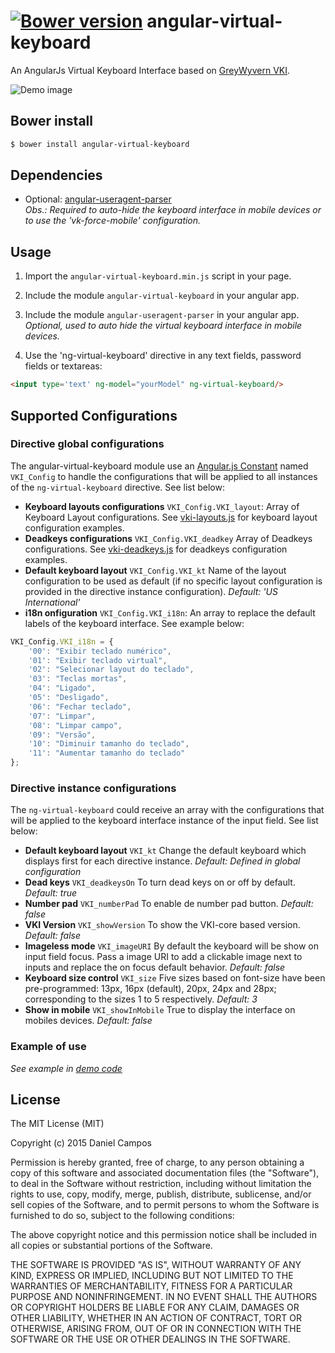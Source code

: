 [![Bower version](https://badge.fury.io/bo/angular-virtual-keyboard.svg)](http://badge.fury.io/bo/angular-virtual-keyboard)
angular-virtual-keyboard
========================
An AngularJs Virtual Keyboard Interface based on [GreyWyvern VKI](http://www.greywyvern.com/code/javascript/keyboard).

![Demo image](https://github.com/the-darc/angular-virtual-keyboard/blob/master/demo/demo.png)

## Bower install

```sh
$ bower install angular-virtual-keyboard
```

## Dependencies

- Optional: [angular-useragent-parser](https://github.com/the-darc/angular-useragent-parser)  
_Obs.: Required to auto-hide the keyboard interface in mobile devices or to use the 'vk-force-mobile' configuration._

## Usage

1. Import the ```angular-virtual-keyboard.min.js``` script in your page.

2. Include the module ```angular-virtual-keyboard``` in your angular app.

2. Include the module ```angular-useragent-parser``` in your angular app. _Optional, used to auto hide the virtual keyboard interface in mobile devices._

3. Use the 'ng-virtual-keyboard' directive in any text fields, password fields or textareas:

```html
<input type='text' ng-model="yourModel" ng-virtual-keyboard/>
```

## Supported Configurations

### Directive global configurations

The angular-virtual-keyboard module use an [Angular.js Constant](https://docs.angularjs.org/api/auto/service/$provide#constant) named ``VKI_Config`` to handle the configurations that will be applied to all instances of the ``ng-virtual-keyboard`` directive. See list below:

 - __Keyboard layouts configurations__ ``VKI_Config.VKI_layout``: Array of Keyboard Layout configurations. See [vki-layouts.js](https://github.com/the-darc/angular-virtual-keyboard/blob/master/src/vki-layouts.js) for keyboard layout configuration examples. 
 - __Deadkeys configurations__ ``VKI_Config.VKI_deadkey`` Array of Deadkeys configurations. See [vki-deadkeys.js](https://github.com/the-darc/angular-virtual-keyboard/blob/master/src/vki-deadkeys.js) for deadkeys configuration examples. 
 - __Default keyboard layout__ ``VKI_Config.VKI_kt`` Name of the layout configuration to be used as default (if no specific layout configuration is provided in the directive instance configuration). _Default: 'US International'_
 - __i18n onfiguration__ ``VKI_Config.VKI_i18n``: An array to replace the default labels of the keyboard interface. See example below:  
```javascript
VKI_Config.VKI_i18n = {
	'00': "Exibir teclado numérico",
	'01': "Exibir teclado virtual",
	'02': "Selecionar layout do teclado",
	'03': "Teclas mortas",
	'04': "Ligado",
	'05': "Desligado",
	'06': "Fechar teclado",
	'07': "Limpar",
	'08': "Limpar campo",
	'09': "Versão",
	'10': "Diminuir tamanho do teclado",
	'11': "Aumentar tamanho do teclado"
};
```

### Directive instance configurations

The ``ng-virtual-keyboard`` could receive an array with the configurations that will be applied to the keyboard interface instance of the input field. See list below:

 - __Default keyboard layout__ ``VKI_kt`` Change the default keyboard which displays first for each directive instance. _Default: Defined in global configuration_
 - __Dead keys__ ``VKI_deadkeysOn`` To turn dead keys on or off by default. _Default: true_
 - __Number pad__ ``VKI_numberPad`` To enable de number pad button. _Default: false_
 - __VKI Version__ ``VKI_showVersion`` To show the VKI-core based version. _Default: false_
 - __Imageless mode__ ``VKI_imageURI`` By default the keyboard will be show on input field focus. Pass a image URI to add a clickable image next to inputs and replace the on focus default behavior. _Default: false_
 - __Keyboard size control__ ``VKI_size`` Five sizes based on font-size have been pre-programmed: 13px, 16px (default), 20px, 24px and 28px; corresponding to the sizes 1 to 5 respectively. _Default: 3_
 - __Show in mobile__ ``VKI_showInMobile`` True to display the interface on mobiles devices. _Default: false_

### Example of use

_See example in [demo code](https://github.com/the-darc/angular-virtual-keyboard/blob/master/demo/index.html)_

## License

The MIT License (MIT)

Copyright (c) 2015 Daniel Campos

Permission is hereby granted, free of charge, to any person obtaining a copy
of this software and associated documentation files (the "Software"), to deal
in the Software without restriction, including without limitation the rights
to use, copy, modify, merge, publish, distribute, sublicense, and/or sell
copies of the Software, and to permit persons to whom the Software is
furnished to do so, subject to the following conditions:

The above copyright notice and this permission notice shall be included in all
copies or substantial portions of the Software.

THE SOFTWARE IS PROVIDED "AS IS", WITHOUT WARRANTY OF ANY KIND, EXPRESS OR
IMPLIED, INCLUDING BUT NOT LIMITED TO THE WARRANTIES OF MERCHANTABILITY,
FITNESS FOR A PARTICULAR PURPOSE AND NONINFRINGEMENT. IN NO EVENT SHALL THE
AUTHORS OR COPYRIGHT HOLDERS BE LIABLE FOR ANY CLAIM, DAMAGES OR OTHER
LIABILITY, WHETHER IN AN ACTION OF CONTRACT, TORT OR OTHERWISE, ARISING FROM,
OUT OF OR IN CONNECTION WITH THE SOFTWARE OR THE USE OR OTHER DEALINGS IN THE
SOFTWARE.
